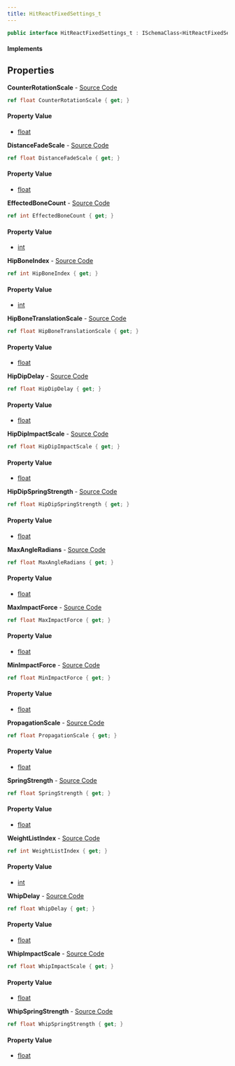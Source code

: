 ```yaml
---
title: HitReactFixedSettings_t
---
```


```csharp
public interface HitReactFixedSettings_t : ISchemaClass<HitReactFixedSettings_t>, ISchemaField, ISchemaClass, INativeHandle
```

#### Implements

## Properties

**CounterRotationScale** - [Source Code](https://github.com/swiftly-solution/swiftlys2/blob/main/managed/src/SwiftlyS2.Generated/Schemas/Interfaces/HitReactFixedSettings_t.cs#L26)

```csharp
ref float CounterRotationScale { get; }
```

#### Property Value

- [float](https://learn.microsoft.com/dotnet/api/system.single)

**DistanceFadeScale** - [Source Code](https://github.com/swiftly-solution/swiftlys2/blob/main/managed/src/SwiftlyS2.Generated/Schemas/Interfaces/HitReactFixedSettings_t.cs#L28)

```csharp
ref float DistanceFadeScale { get; }
```

#### Property Value

- [float](https://learn.microsoft.com/dotnet/api/system.single)

**EffectedBoneCount** - [Source Code](https://github.com/swiftly-solution/swiftlys2/blob/main/managed/src/SwiftlyS2.Generated/Schemas/Interfaces/HitReactFixedSettings_t.cs#L18)

```csharp
ref int EffectedBoneCount { get; }
```

#### Property Value

- [int](https://learn.microsoft.com/dotnet/api/system.int32)

**HipBoneIndex** - [Source Code](https://github.com/swiftly-solution/swiftlys2/blob/main/managed/src/SwiftlyS2.Generated/Schemas/Interfaces/HitReactFixedSettings_t.cs#L40)

```csharp
ref int HipBoneIndex { get; }
```

#### Property Value

- [int](https://learn.microsoft.com/dotnet/api/system.int32)

**HipBoneTranslationScale** - [Source Code](https://github.com/swiftly-solution/swiftlys2/blob/main/managed/src/SwiftlyS2.Generated/Schemas/Interfaces/HitReactFixedSettings_t.cs#L42)

```csharp
ref float HipBoneTranslationScale { get; }
```

#### Property Value

- [float](https://learn.microsoft.com/dotnet/api/system.single)

**HipDipDelay** - [Source Code](https://github.com/swiftly-solution/swiftlys2/blob/main/managed/src/SwiftlyS2.Generated/Schemas/Interfaces/HitReactFixedSettings_t.cs#L48)

```csharp
ref float HipDipDelay { get; }
```

#### Property Value

- [float](https://learn.microsoft.com/dotnet/api/system.single)

**HipDipImpactScale** - [Source Code](https://github.com/swiftly-solution/swiftlys2/blob/main/managed/src/SwiftlyS2.Generated/Schemas/Interfaces/HitReactFixedSettings_t.cs#L46)

```csharp
ref float HipDipImpactScale { get; }
```

#### Property Value

- [float](https://learn.microsoft.com/dotnet/api/system.single)

**HipDipSpringStrength** - [Source Code](https://github.com/swiftly-solution/swiftlys2/blob/main/managed/src/SwiftlyS2.Generated/Schemas/Interfaces/HitReactFixedSettings_t.cs#L44)

```csharp
ref float HipDipSpringStrength { get; }
```

#### Property Value

- [float](https://learn.microsoft.com/dotnet/api/system.single)

**MaxAngleRadians** - [Source Code](https://github.com/swiftly-solution/swiftlys2/blob/main/managed/src/SwiftlyS2.Generated/Schemas/Interfaces/HitReactFixedSettings_t.cs#L38)

```csharp
ref float MaxAngleRadians { get; }
```

#### Property Value

- [float](https://learn.microsoft.com/dotnet/api/system.single)

**MaxImpactForce** - [Source Code](https://github.com/swiftly-solution/swiftlys2/blob/main/managed/src/SwiftlyS2.Generated/Schemas/Interfaces/HitReactFixedSettings_t.cs#L20)

```csharp
ref float MaxImpactForce { get; }
```

#### Property Value

- [float](https://learn.microsoft.com/dotnet/api/system.single)

**MinImpactForce** - [Source Code](https://github.com/swiftly-solution/swiftlys2/blob/main/managed/src/SwiftlyS2.Generated/Schemas/Interfaces/HitReactFixedSettings_t.cs#L22)

```csharp
ref float MinImpactForce { get; }
```

#### Property Value

- [float](https://learn.microsoft.com/dotnet/api/system.single)

**PropagationScale** - [Source Code](https://github.com/swiftly-solution/swiftlys2/blob/main/managed/src/SwiftlyS2.Generated/Schemas/Interfaces/HitReactFixedSettings_t.cs#L30)

```csharp
ref float PropagationScale { get; }
```

#### Property Value

- [float](https://learn.microsoft.com/dotnet/api/system.single)

**SpringStrength** - [Source Code](https://github.com/swiftly-solution/swiftlys2/blob/main/managed/src/SwiftlyS2.Generated/Schemas/Interfaces/HitReactFixedSettings_t.cs#L34)

```csharp
ref float SpringStrength { get; }
```

#### Property Value

- [float](https://learn.microsoft.com/dotnet/api/system.single)

**WeightListIndex** - [Source Code](https://github.com/swiftly-solution/swiftlys2/blob/main/managed/src/SwiftlyS2.Generated/Schemas/Interfaces/HitReactFixedSettings_t.cs#L16)

```csharp
ref int WeightListIndex { get; }
```

#### Property Value

- [int](https://learn.microsoft.com/dotnet/api/system.int32)

**WhipDelay** - [Source Code](https://github.com/swiftly-solution/swiftlys2/blob/main/managed/src/SwiftlyS2.Generated/Schemas/Interfaces/HitReactFixedSettings_t.cs#L32)

```csharp
ref float WhipDelay { get; }
```

#### Property Value

- [float](https://learn.microsoft.com/dotnet/api/system.single)

**WhipImpactScale** - [Source Code](https://github.com/swiftly-solution/swiftlys2/blob/main/managed/src/SwiftlyS2.Generated/Schemas/Interfaces/HitReactFixedSettings_t.cs#L24)

```csharp
ref float WhipImpactScale { get; }
```

#### Property Value

- [float](https://learn.microsoft.com/dotnet/api/system.single)

**WhipSpringStrength** - [Source Code](https://github.com/swiftly-solution/swiftlys2/blob/main/managed/src/SwiftlyS2.Generated/Schemas/Interfaces/HitReactFixedSettings_t.cs#L36)

```csharp
ref float WhipSpringStrength { get; }
```

#### Property Value

- [float](https://learn.microsoft.com/dotnet/api/system.single)

